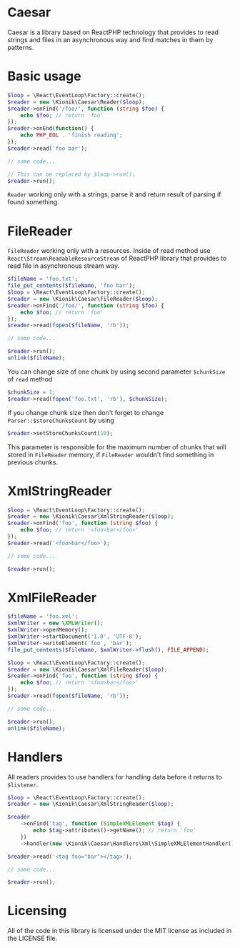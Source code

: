 # Caesar

Caesar is a library based on ReactPHP technology that provides to read strings and files in an asynchronous way and find matches in them by patterns.

# Basic usage

```php
$loop = \React\EventLoop\Factory::create();
$reader = new \Kionik\Caesar\Reader($loop);
$reader->onFind('/foo/', function (string $foo) {
    echo $foo; // return 'foo'
});
$reader->onEnd(function() {
    echo PHP_EOL . 'finish reading';
});
$reader->read('foo bar');

// some code...

// This can be replaced by $loop->run();
$reader->run();
```
`Reader` working only with a strings, parse it and return result of parsing if found something.

# FileReader

`FileReader` working only with a resources. Inside of read method use `React\Stream\ReadableResourceStream` of ReactPHP library that provides to read file in asynchronous stream way. 

```php
$fileName = 'foo.txt';
file_put_contents($fileName, 'foo bar');
$loop = \React\EventLoop\Factory::create();
$reader = new \Kionik\Caesar\FileReader($loop);
$reader->onFind('/foo/', function (string $foo) {
    echo $foo; // return 'foo'
});
$reader->read(fopen($fileName, 'rb'));

// some code...

$reader->run();
unlink($fileName);
```
You can change size of one chunk by using second parameter `$chunkSize` of `read` method
```php
$chunkSize = 1;
$reader->read(fopen('foo.txt', 'rb'), $chunkSize);
```
If you change chunk size then don't forget to change `Parser::$storeChunksCount` by using 
```php
$reader->setStoreChunksCount(10);
```
This parameter is responsible for the maximum number of chunks that will stored in `FileReader` memory, if `FileReader` wouldn't find something in previous chunks.

# XmlStringReader
```php
$loop = \React\EventLoop\Factory::create();
$reader = new \Kionik\Caesar\XmlStringReader($loop);
$reader->onFind('foo', function (string $foo) {
    echo $foo; // return '<foo>bar</foo>'
});
$reader->read('<foo>bar</foo>');

// some code...

$reader->run();
```

# XmlFileReader
```php
$fileName = 'foo.xml';
$xmlWriter = new \XMLWriter();
$xmlWriter->openMemory();
$xmlWriter->startDocument('1.0', 'UTF-8');
$xmlWriter->writeElement('foo', 'bar');
file_put_contents($fileName, $xmlWriter->flush(), FILE_APPEND);

$loop = \React\EventLoop\Factory::create();
$reader = new \Kionik\Caesar\XmlFileReader($loop);
$reader->onFind('foo', function (string $foo) {
    echo $foo; // return '<foo>bar</foo>'
});
$reader->read(fopen($fileName, 'rb'));

// some code...

$reader->run();
unlink($fileName);
```

# Handlers

All readers provides to use handlers for handling data before it returns to `$listener`.
```php
$loop = \React\EventLoop\Factory::create();
$reader = new \Kionik\Caesar\XmlStringReader($loop);

$reader
    ->onFind('tag', function (SimpleXMLElement $tag) {
        echo $tag->attributes()->getName(); // return 'foo'
    })
    ->handler(new \Kionik\Caesar\Handlers\Xml\SimpleXMLElementHandler());

$reader->read('<tag foo="bar"></tag>');

// some code...

$reader->run();
```

# Licensing

All of the code in this library is licensed under the MIT license as included in the LICENSE file.